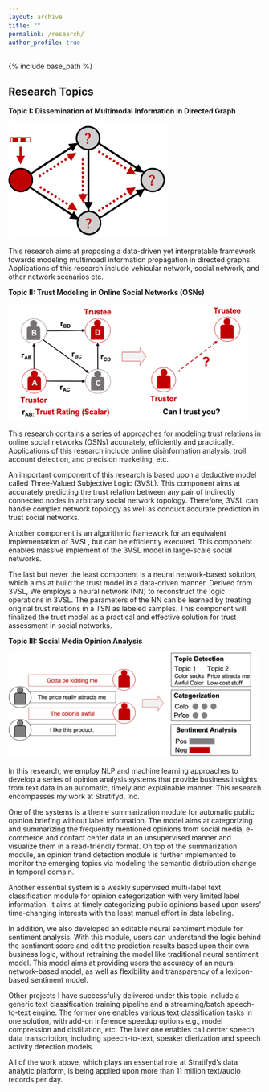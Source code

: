 ```yaml
---
layout: archive
title: ""
permalink: /research/
author_profile: true
---
```


{% include base_path %}

Research Topics
------
**Topic I: Dissemination of Multimodal Information in Directed Graph**

<img src='/images/r3.png' width='320'>

This research aims at proposing a data-driven yet interpretable framework towards modeling multimoadl information propagation in directed graphs. Applications of this research include vehicular network, social network, and other network scenarios etc. 





**Topic II: Trust Modeling in Online Social Networks (OSNs)**

<img src='/images/r1.png' width='480'>


This research contains a series of approaches for modeling trust relations in online social networks (OSNs) accurately, efficiently and practically. Applications of this research include online disinformation analysis, troll account detection, and precision marketing, etc.  

An important component of this research is based upon a deductive model called Three-Valued Subjective Logic (3VSL). This component aims at accurately
predicting the trust relation between any pair of indirectly connected nodes in arbitrary social network topology. Therefore, 3VSL can handle complex network topology as well as conduct accurate prediction in trust social networks.

Another component is an algorithmic framework for an equivalent implementation of 3VSL, but can be efficiently executed. This componebt enables massive implement of the 3VSL model in large-scale social networks. 

The last but never the least component is a neural network-based solution, which aims at build the trust model in a data-driven manner. Derived from 3VSL, We employs a neural network (NN) to reconstruct the logic operations in 3VSL. The parameters of the NN can be learned by treating original trust relations in a TSN as labeled samples. This component will finalized the trust model as a practical and effective solution for trust assessment in social networks. 

**Topic III: Social Media Opinion Analysis**

<img src='/images/r2.png' width='500'>

In this research, we employ NLP and machine learning approaches to develop a series of opinion analysis systems that provide business insights from text data in an automatic, timely and explainable manner. This research encompasses my work at Stratifyd, Inc. 

One of the systems is a theme summarization module for automatic public opinion briefing without label information. The model aims at categorizing and summarizing the frequently mentioned opinions from social media, e-commerce and contact center data in an unsupervised manner and visualize them in a read-friendly format. On top of the summarization module, an opinion trend detection module is further implemented to monitor the emerging topics via modeling the semantic distribution change in temporal domain. 

Another essential system is a weakly supervised multi-label text classification module for opinion categorization with very limited label information. It  aims at timely categorizing public opinions based upon users’ time-changing interests with the least manual effort in data labeling. 

In addition, we also developed an editable neural sentiment module for sentiment analysis. With this module, users can understand the logic behind the sentiment score and edit the prediction results based upon their own business logic, without retraining the model like traditional neural sentiment model. This model aims at providing users the accuracy of an neural network-based model, as well as flexibility and transparency of a lexicon-based sentiment model. 

Other projects I have successfully delivered under this topic include a generic text classification training pipeline and a streaming/batch speech-to-text engine. The former one enables various text classification tasks in one solution, with add-on inference speedup options e.g., model compression and distillation, etc. The later one enables call center speech data transcription, including speech-to-text, speaker dierization and speech activity detection models. 

All of the work above, which plays an essential role at Stratifyd’s data analytic platform, is being applied upon more than 11 million
text/audio records per day.






